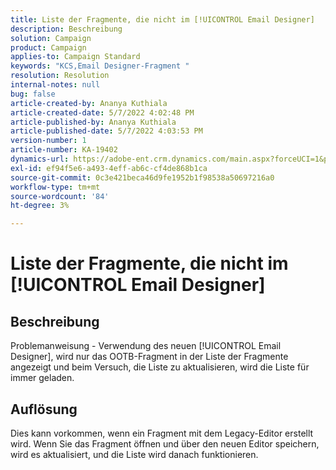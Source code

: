 ```yaml
---
title: Liste der Fragmente, die nicht im [!UICONTROL Email Designer]
description: Beschreibung
solution: Campaign
product: Campaign
applies-to: Campaign Standard
keywords: "KCS,Email Designer-Fragment "
resolution: Resolution
internal-notes: null
bug: false
article-created-by: Ananya Kuthiala
article-created-date: 5/7/2022 4:02:48 PM
article-published-by: Ananya Kuthiala
article-published-date: 5/7/2022 4:03:53 PM
version-number: 1
article-number: KA-19402
dynamics-url: https://adobe-ent.crm.dynamics.com/main.aspx?forceUCI=1&pagetype=entityrecord&etn=knowledgearticle&id=36b31c1e-1fce-ec11-a7b5-0022480a8e40
exl-id: ef94f5e6-a493-4eff-ab6c-cf4de868b1ca
source-git-commit: 0c3e421beca46d9fe1952b1f98538a50697216a0
workflow-type: tm+mt
source-wordcount: '84'
ht-degree: 3%

---
```


# Liste der Fragmente, die nicht im [!UICONTROL Email Designer]

## Beschreibung

Problemanweisung - Verwendung des neuen [!UICONTROL Email Designer], wird nur das OOTB-Fragment in der Liste der Fragmente angezeigt und beim Versuch, die Liste zu aktualisieren, wird die Liste für immer geladen.

## Auflösung


Dies kann vorkommen, wenn ein Fragment mit dem Legacy-Editor erstellt wird. Wenn Sie das Fragment öffnen und über den neuen Editor speichern, wird es aktualisiert, und die Liste wird danach funktionieren.

